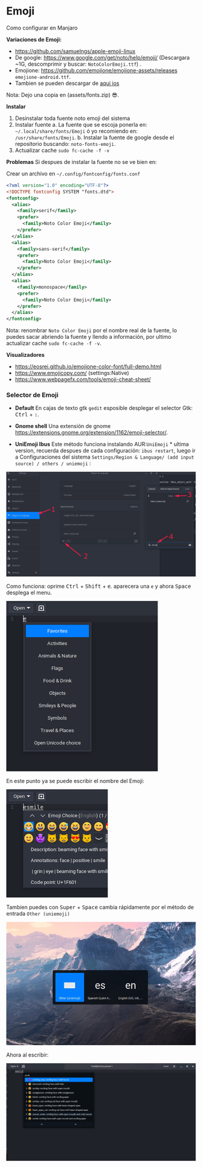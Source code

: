 # Emoji
Como configurar en Manjaro



**Variaciones de Emoji:**

- https://github.com/samuelngs/apple-emoji-linux
- De google: https://www.google.com/get/noto/help/emoji/ (Descargara ~1G, descomprimir y buscar: `NotoColorEmoji.ttf`) .
- Emojione: https://github.com/emojione/emojione-assets/releases `emojione-android.ttf`.
- Tambien se pueden descargar de [aqui ios](https://github.com/samuelngs/apple-emoji-linux?tab=readme-ov-file)

Nota: Dejo una copia en (assets/fonts.zip) 😎.



**Instalar**
1. Desinstalar toda fuente noto emoji del sistema
2. Instalar fuente
	a. La fuente que se escoja ponerla en: `~/.local/share/fonts/Emoji` ó yo recomiendo en: `/usr/share/fonts/Emoji`.
	b. Instalar la fuente de google desde el repositorio buscando: `noto-fonts-emoji`.
3. Actualizar cache `sudo fc-cache -f -v`


**Problemas**
Si despues de instalar la fuente no se ve bien en:


Crear un archivo en `~/.config/fontconfig/fonts.conf` 

```xml
<?xml version="1.0" encoding="UTF-8"?>
<!DOCTYPE fontconfig SYSTEM "fonts.dtd">
<fontconfig>
  <alias>
    <family>serif</family>
    <prefer>
      <family>Noto Color Emoji</family>
    </prefer>
  </alias>
  <alias>
    <family>sans-serif</family>
    <prefer>
      <family>Noto Color Emoji</family>
    </prefer>
  </alias>
  <alias>
    <family>monospace</family>
    <prefer>
      <family>Noto Color Emoji</family>
    </prefer>
  </alias>
</fontconfig>
```
Nota: renombrar `Noto Color Emoji` por el nombre real de la fuente, lo puedes sacar abriendo la fuente y  llendo a información, por ultimo actualizar cache `sudo fc-cache -f -v`.





**Visualizadores**
- https://eosrei.github.io/emojione-color-font/full-demo.html
- https://www.emojicopy.com/ (settings:Native)
- https://www.webpagefx.com/tools/emoji-cheat-sheet/

### Selector de Emoji

- **Default**
  En cajas de texto gtk `gedit` esposible desplegar el selector Gtk: <kbd>Ctrl</kbd> + <kbd>:</kbd>.



- **Gnome shell**
    Una extensión de gnome https://extensions.gnome.org/extension/1162/emoji-selector/.



- **UniEmoji Ibus**
    Este método funciona instalando AUR:`UniEmoji` * ultima version, recuerda despues de cada configuración: `ibus restart`, luego ir a Configuraciones del sistema `Settings/Region & Language/ (add input source) / others / uniemoji` :

![Screenshot](assets/settings.png)



Como funciona: oprime <kbd>Ctrl</kbd> + <kbd>Shift</kbd>  + <kbd>e</kbd>. aparecera una `e` y ahora <kbd>Space</kbd> desplega el menu.

![Screenshot](assets/ibus1.png)



En este punto ya se puede escribir el nombre del Emoji:




![Screenshot](assets/ibus2.png)



Tambien puedes con <kbd>Super</kbd> + <kbd>Space</kbd> cambia rápidamente por el método de entrada `Other (uniemoji)` 



![Screenshot](assets/change.png)



Ahora al escribir:


![Screenshot](assets/select.png)
